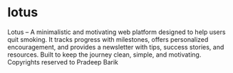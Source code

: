 # lotus
Lotus – A minimalistic and motivating web platform designed to help users quit smoking. It tracks progress with milestones, offers personalized encouragement, and provides a newsletter with tips, success stories, and resources. Built to keep the journey clean, simple, and motivating.
Copyrights reserved to Pradeep Barik
